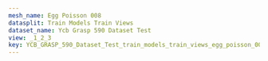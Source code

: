 ```yaml
---
mesh_name: Egg Poisson 008
datasplit: Train Models Train Views
dataset_name: Ycb Grasp 590 Dataset Test
view: _1_2_3
key: YCB_GRASP_590_Dataset_Test_train_models_train_views_egg_poisson_008__1_2_3
---
```

